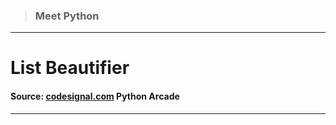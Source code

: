 > ### Meet Python 
 --- 
 # List Beautifier
 #### Source: [codesignal.com](https://codesignal.com/) Python Arcade 
 --- 
